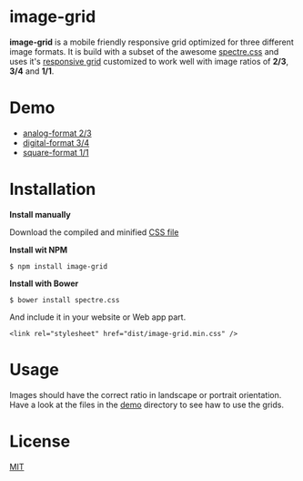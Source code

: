 # image-grid

**image-grid** is a mobile friendly responsive grid optimized for three different image formats. It is build with a subset of the awesome [spectre.css](https://github.com/picturepan2/spectre) and uses it's [responsive grid](http://picturepan2.github.io/spectre/#responsive) customized to work well with image ratios of **2/3**, **3/4** and **1/1**.  

# Demo

* [analog-format 2/3](https://fgrimme.github.io/demo/analog.html)
* [digital-format 3/4](https://fgrimme.github.io/demo/digital.html)
* [square-format 1/1](https://fgrimme.github.io/demo/square.html)

# Installation

**Install manually**

Download the compiled and minified [CSS file](https://github.com/fgrimme/image-grid/blob/master/dist/image-grid.min.css)

**Install wit NPM**

`$ npm install image-grid`

**Install with Bower**

`$ bower install spectre.css`

And include it in your website or Web app <head> part.

`<link rel="stylesheet" href="dist/image-grid.min.css" />`

# Usage

Images should have the correct ratio in landscape or portrait orientation. Have a look at the files in the [demo](https://fgrimme.github.io/demo/) directory to see haw to use the grids. 

# License
[MIT]()

